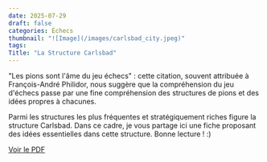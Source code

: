 ```yaml
---
date: 2025-07-29
draft: false
categories: Échecs
thumbnail: "![Image](/images/carlsbad_city.jpeg)"
tags:
Title: "La Structure Carlsbad"
---
```

"Les pions sont l'âme du jeu échecs" : cette citation, souvent attribuée à François-André Philidor, nous suggère que la compréhension du jeu d'échecs passe par une fine compréhension des structures de pions et des idées propres à chacunes.

Parmi les structures les plus fréquentes et stratégiquement riches figure la structure Carlsbad. Dans ce cadre, je vous partage ici une fiche proposant des idées essentielles dans cette structure. Bonne lecture ! :)

[Voir le PDF](/files/carlsbad.pdf)